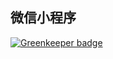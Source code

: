 ## 微信小程序

[![Greenkeeper badge](https://badges.greenkeeper.io/zanjs/taro-weapp-ts-redux.svg)](https://greenkeeper.io/)